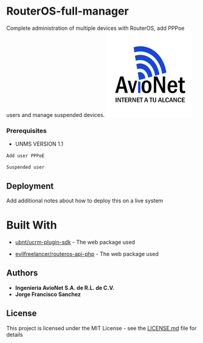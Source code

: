 # RouterOS-full-manager
Complete administration of multiple devices with RouterOS, add PPPoe users and manage suspended devices.
![Alt Logotipo](/src/README/logo.png)


### Prerequisites
- UNMS VERSION  1.1

```
Add user PPPoE

```


```
Suspended user

```


## Deployment

Add additional notes about how to deploy this on a live system


# Built With

* [ubnt/ucrm-plugin-sdk](https://packagist.org/packages/ubnt/ucrm-plugin-sdk) - The web package used

* [evilfreelancer/routeros-api-php](https://packagist.org/packages/evilfreelancer/routeros-api-php) - The web package used

## Authors

* **Ingenieria AvioNet S.A. de R.L. de C.V.** 
* **Jorge Francisco Sanchez** 


## License

This project is licensed under the MIT License - see the [LICENSE.md](LICENSE.md) file for details
